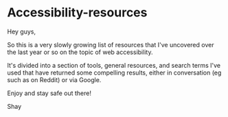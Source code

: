 # Accessibility-resources

Hey guys,

So this is a very slowly growing list of resources that I've uncovered over the last year or so on the topic of web accessibility.

It's divided into a section of tools, general resources, and search terms I've used that have returned some compelling results, either in conversation (eg such as on Reddit) or via Google.

Enjoy and stay safe out there!

Shay
